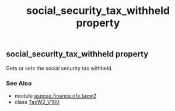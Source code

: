 ﻿---
title: social_security_tax_withheld property
second_title: Aspose.Finance for Python via .NET API References
description: 
type: docs
weight: 160
url: /python-net/aspose.finance.ofx.taxw2/taxw2_v100/social_security_tax_withheld/
is_root: false
---

## social_security_tax_withheld property


Gets or sets the social security tax withheld.

### See Also
* module [aspose.finance.ofx.taxw2](../../)
* class [TaxW2_V100](/finance/python-net/aspose.finance.ofx.taxw2/taxw2_v100)
